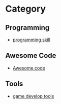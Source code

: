 
# Category 

## Programming
- [programming skill](md/programmingskill.md)

## Awesome Code
- [Awesome code](md/awesomecode.md)

## Tools
- [game develop tools](md/gamedevelopmatictools.md)



